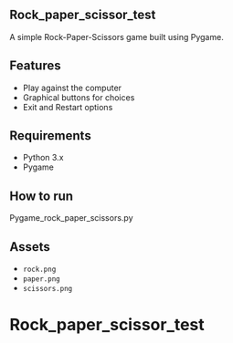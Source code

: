 ## Rock_paper_scissor_test

A simple Rock-Paper-Scissors game built using Pygame. 

## Features
- Play against the computer
- Graphical buttons for choices
- Exit and Restart options

## Requirements
- Python 3.x
- Pygame

## How to run

Pygame_rock_paper_scissors.py



## Assets
- `rock.png`
- `paper.png`
- `scissors.png`


# Rock_paper_scissor_test

